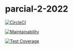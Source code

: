 # parcial-2-2022

[![CircleCI](https://dl.circleci.com/status-badge/img/gh/um-computacion-tm/parcial-2-2022-Lucasgarciamdz/tree/main.svg?style=svg)](https://dl.circleci.com/status-badge/redirect/gh/um-computacion-tm/parcial-2-2022-Lucasgarciamdz/tree/main)

[![Maintainability](https://api.codeclimate.com/v1/badges/6fcede2c5a24cf4cf58a/maintainability)](https://codeclimate.com/github/um-computacion-tm/parcial-2-2022-Lucasgarciamdz/maintainability)

[![Test Coverage](https://api.codeclimate.com/v1/badges/6fcede2c5a24cf4cf58a/test_coverage)](https://codeclimate.com/github/um-computacion-tm/parcial-2-2022-Lucasgarciamdz/test_coverage)
